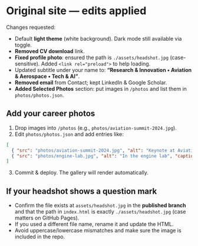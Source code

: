 # Original site — edits applied

Changes requested:
- Default **light theme** (white background). Dark mode still available via toggle.
- **Removed CV download** link.
- **Fixed profile photo**: ensured the path is `./assets/headshot.jpg` (case-sensitive). Added `<link rel="preload">` to help loading.
- Updated subtitle under your name to: **“Research & Innovation • Aviation & Aerospace • Tech & AI”**.
- **Removed email** from Contact; kept LinkedIn & Google Scholar.
- **Added Selected Photos** section: put images in `/photos` and list them in `photos/photos.json`.

## Add your career photos
1. Drop images into `/photos` (e.g., `photos/aviation-summit-2024.jpg`).
2. Edit `photos/photos.json` and add entries like:
```json
[
  { "src": "photos/aviation-summit-2024.jpg", "alt": "Keynote at Aviation Summit", "caption": "Keynote — Aviation Summit", "year": "2024" },
  { "src": "photos/engine-lab.jpg", "alt": "In the engine lab", "caption": "Diagnostics R&D", "year": "2023" }
]
```
3. Commit & deploy. The gallery will render automatically.

## If your headshot shows a question mark
- Confirm the file exists at `assets/headshot.jpg` in the **published branch** and that the path in `index.html` is exactly `./assets/headshot.jpg` (case matters on GitHub Pages).
- If you used a different file name, rename it and update the HTML.
- Avoid uppercase/lowercase mismatches and make sure the image is included in the repo.
